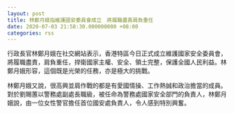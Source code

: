 ```yaml
---
layout: post
title: 林鄭月娥指維護國安委員會成立　將履職盡責肩負重任
date: 2020-07-03 21:58:30.000000000 +08:00
categories: rss
---
```


行政長官林鄭月娥在社交網站表示，香港特區今日正式成立維護國家安全委員會，將履職盡責，肩負重任，捍衛國家主權、安全、領土完整，保護全國人民利益。林鄭月娥形容，這個既是光榮的任務，亦是極大的挑戰。

林鄭月娥又說，很高興並肩作戰的都是有愛國情操、工作熱誠和政治擔當的成員。對於劉賜蕙以警務處副處長職級，被任命為警務處國家安全部門的負責人，林鄭月娥說，由一位女性警官擔任首位國安處負責人，令人感到特別興奮。

